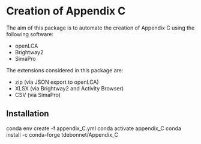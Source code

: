# Creation of Appendix C

The aim of this package is to automate the creation of Appendix C using the following software: 
- openLCA 
- Brightway2
- SimaPro

The extensions considered in this package are:
- zip (via JSON export to openLCA)
- XLSX (via Brightway2 and Activity Browser)
- CSV (via SimaPro)

## Installation 
conda env create -f appendix_C.yml
conda activate appendix_C
conda install -c conda-forge tdebonnet/Appendix_C
